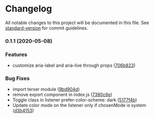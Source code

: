 # Changelog

All notable changes to this project will be documented in this file. See [standard-version](https://github.com/conventional-changelog/standard-version) for commit guidelines.

### 0.1.1 (2020-05-08)


### Features

* customize aria-label and aria-live through props ([706b823](https://github.com/vue-a11y/vue-dark-mode/commit/706b823bbde91014bd4b4fb67de9accc776fbfaf))


### Bug Fixes

* import terser module ([9bd904d](https://github.com/vue-a11y/vue-dark-mode/commit/9bd904d595b5596d4b92804d47bbf8109652e4bf))
* remove export component in index.js ([7380c6e](https://github.com/vue-a11y/vue-dark-mode/commit/7380c6ebc52a58a7a9b472745a1ef1f55884dc87))
* Toggle class in listener prefer-color-scheme: dark ([5177f4b](https://github.com/vue-a11y/vue-dark-mode/commit/5177f4b81b678c4e98827b284c0b0b0a3124f6fc))
* Update color mode on the listener only if chosenMode is system ([d3b4153](https://github.com/vue-a11y/vue-dark-mode/commit/d3b4153afbd54e7939fe6d28bd47b2b0d172c2a7))

